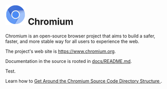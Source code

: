 # ![Logo](chrome/app/theme/chromium/product_logo_64.png) Chromium
Chromium is an open-source browser project that aims to build a safer, faster,
and more stable way for all users to experience the web.

The project's web site is https://www.chromium.org.

Documentation in the source is rooted in [docs/README.md](docs/README.md).

Test.

Learn how to [Get Around the Chromium Source Code Directory Structure
](https://www.chromium.org/developers/how-tos/getting-around-the-chrome-source-code).
